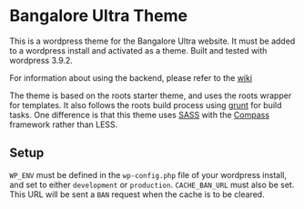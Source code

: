 Bangalore Ultra Theme
=====================
This is a wordpress theme for the Bangalore Ultra website. It must be added to a wordpress install and activated as a theme. Built and tested with wordpress 3.9.2.

For information about using the backend, please refer to the [wiki](wiki)

The theme is based on the roots starter theme, and uses the roots wrapper for templates. It also follows the roots build process using [grunt](http://gruntjs.com/) for build tasks. One difference is that this theme uses [SASS](http://sass-lang.com/) with the [Compass](http://compass-style.org/) framework rather than LESS.

Setup
-----
`WP_ENV` must be defined in the `wp-config.php` file of your wordpress install, and set to either `development` or `production`. `CACHE_BAN_URL` must also be set. This URL will be sent a `BAN` request when the cache is to be cleared.